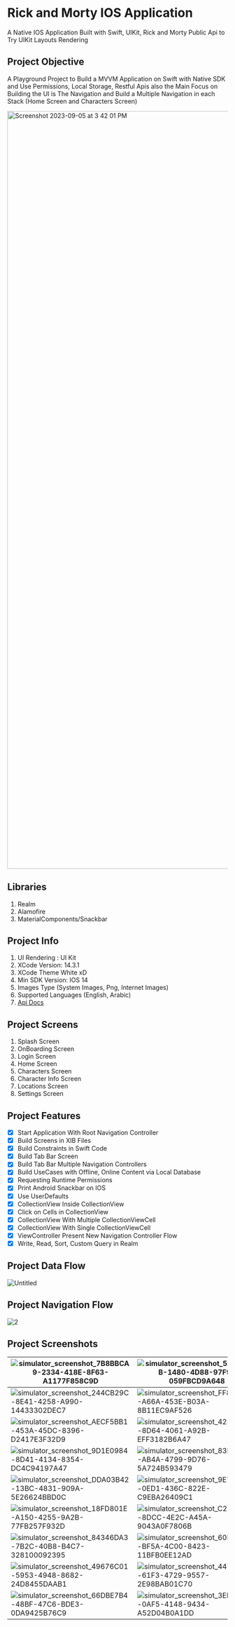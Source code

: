 # Rick and Morty IOS Application

A Native IOS Application Built with Swift, UIKit, Rick and Morty Public Api to Try UIKit Layouts Rendering

## Project Objective

A Playground Project to Build a MVVM Application on Swift with Native SDK and Use Permissions, Local Storage, Restful Apis also the Main Focus on Building the UI is The Navigation and Build a Multiple Navigation in each Stack (Home Screen and Characters Screen)

<img width="1728" alt="Screenshot 2023-09-05 at 3 42 01 PM" src="https://github.com/Yazan98/rick-morty-ios-app/assets/29167110/34ea5e20-e0b7-4399-98a0-aa78c8ffb528">

## Libraries
1. Realm
2. Alamofire
3. MaterialComponents/Snackbar

## Project Info
1. UI Rendering : UI Kit
2. XCode Version: 14.3.1
3. XCode Theme White xD
4. Min SDK Version: IOS 14
5. Images Type (System Images, Png, Internet Images)
6. Supported Languages (English, Arabic)
7. [Api Docs](https://rickandmortyapi.com/documentation)

## Project Screens
1. Splash Screen
2. OnBoarding Screen
3. Login Screen
4. Home Screen
5. Characters Screen
6. Character Info Screen
7. Locations Screen
8. Settings Screen

## Project Features
- [x] Start Application With Root Navigation Controller
- [x] Build Screens in XIB Files
- [x] Build Constraints in Swift Code
- [x] Build Tab Bar Screen
- [x] Build Tab Bar Multiple Navigation Controllers
- [x] Build UseCases with Offline, Online Content via Local Database
- [x] Requesting Runtime Permissions
- [x] Print Android Snackbar on IOS
- [x] Use UserDefaults
- [x] CollectionView Inside CollectionView
- [x] Click on Cells in CollectionView
- [x] CollectionView With Multiple CollectionViewCell
- [x] CollectionView With Single CollectionViewCell
- [x] ViewController Present New Navigation Controller Flow
- [x] Write, Read, Sort, Custom Query in Realm

## Project Data Flow
![Untitled](https://github.com/Yazan98/rick-morty-ios-app/assets/29167110/10cfb465-51c5-44b2-a26b-96333cec0d20)

## Project Navigation Flow
![2](https://github.com/Yazan98/rick-morty-ios-app/assets/29167110/d345cd8f-9038-444b-b6f6-e4054b8249f4)
















## Project Screenshots
| ![simulator_screenshot_7B8BBCA9-2334-418E-8F63-A1177F858C9D](https://github.com/Yazan98/rick-morty-ios-app/assets/29167110/2542b4d0-b5fe-4eaa-9887-50a3ddd0dc44) | ![simulator_screenshot_59CE8A4B-1480-4D88-97F9-059FBCD9A648](https://github.com/Yazan98/rick-morty-ios-app/assets/29167110/cb9ece67-6752-4120-97da-e099851fc00c) |  ![simulator_screenshot_00793F65-1F21-498C-A88E-18E44B85ECCC](https://github.com/Yazan98/rick-morty-ios-app/assets/29167110/8cdd0dca-453a-4be5-a131-a35ddd6829a8) |
|---|---|---|
| ![simulator_screenshot_244CB29C-8E41-4258-A990-14433302DEC7](https://github.com/Yazan98/rick-morty-ios-app/assets/29167110/c9482530-2538-4086-997d-e2ab47f1fa6f)  | ![simulator_screenshot_FF8D8F97-A66A-453E-B03A-8B11EC9AF526](https://github.com/Yazan98/rick-morty-ios-app/assets/29167110/66c61218-587e-4702-b52f-b9e0314e8695)  | ![simulator_screenshot_E16DE0D9-5C1C-4060-B4B0-1BD56BDF79D3](https://github.com/Yazan98/rick-morty-ios-app/assets/29167110/1abca177-7a01-4b38-a670-7c2ec09e4f89)  |
| ![simulator_screenshot_AECF5BB1-453A-45DC-8396-D2417E3F32D9](https://github.com/Yazan98/rick-morty-ios-app/assets/29167110/2176e896-977e-4a3e-88a6-f303423eb71f)  | ![simulator_screenshot_4230C5CA-8D64-4061-A92B-EFF3182B6A47](https://github.com/Yazan98/rick-morty-ios-app/assets/29167110/34a8b1a4-9a3c-42b7-be88-97abef470a1e) | ![simulator_screenshot_42F10F6E-7171-4CCC-8E33-5EB26768C7CB](https://github.com/Yazan98/rick-morty-ios-app/assets/29167110/8afc20dd-c8e5-46cd-b919-5bce852261ab)  |
| ![simulator_screenshot_9D1E0984-8D41-4134-8354-DC4C94197A47](https://github.com/Yazan98/rick-morty-ios-app/assets/29167110/7ccf72fb-5ab9-429e-be7a-23ee6959c382)  | ![simulator_screenshot_83F29387-AB4A-4799-9D76-5A724B593479](https://github.com/Yazan98/rick-morty-ios-app/assets/29167110/48513136-9679-4939-80a3-42769cbc7a86)  |  ![simulator_screenshot_23715495-CB8C-48B5-AD35-9966F671C39C](https://github.com/Yazan98/rick-morty-ios-app/assets/29167110/df43f2ce-16ac-4c25-935c-1925714c1b95) |
| ![simulator_screenshot_DDA03B42-13BC-4831-909A-5E26624BBD0C](https://github.com/Yazan98/rick-morty-ios-app/assets/29167110/6126642a-43a1-4af7-a15a-2d3fa5e9cb1b) | ![simulator_screenshot_9E7C978E-0ED1-436C-822E-C9EBA26409C1](https://github.com/Yazan98/rick-morty-ios-app/assets/29167110/7a66cd34-6be4-41c2-8893-56e00d151c9b)  |  ![simulator_screenshot_ACBE8E1A-EDBA-40A6-A0BC-B86FA78E32AF](https://github.com/Yazan98/rick-morty-ios-app/assets/29167110/43f78b00-2b90-4c38-a887-e6fbab9b9187) |
| ![simulator_screenshot_18FD801E-A150-4255-9A2B-77FB257F932D](https://github.com/Yazan98/rick-morty-ios-app/assets/29167110/20c9f581-10c1-4605-a6f4-a6b9b5adad99) | ![simulator_screenshot_C20E6662-8DCC-4E2C-A45A-9043A0F7806B](https://github.com/Yazan98/rick-morty-ios-app/assets/29167110/b32d4598-1ad1-496c-99f0-3324cbf82a41)  |  ![simulator_screenshot_8363CC11-8633-4FFF-83CE-91BCEF117C27](https://github.com/Yazan98/rick-morty-ios-app/assets/29167110/a36ed3cc-e38a-47a4-823f-b343a2822f83) |
| ![simulator_screenshot_84346DA3-7B2C-40B8-B4C7-328100092395](https://github.com/Yazan98/rick-morty-ios-app/assets/29167110/f335f8a6-9694-4b42-b5a4-5624536553d0)  | ![simulator_screenshot_60D97C91-BF5A-4C00-8423-11BFB0EE12AD](https://github.com/Yazan98/rick-morty-ios-app/assets/29167110/3694bb40-3314-4235-88ab-b934705aeb9e)  |  ![simulator_screenshot_21AC27E0-DCF3-4E13-9762-6296D4D83A57](https://github.com/Yazan98/rick-morty-ios-app/assets/29167110/014ed3c7-0673-4493-9d0c-80c641a3418e) |
| ![simulator_screenshot_49676C01-5953-4948-8682-24D8455DAAB1](https://github.com/Yazan98/rick-morty-ios-app/assets/29167110/9c652d4b-b74d-43f0-8cf5-f7bc0936f0dc) | ![simulator_screenshot_44788AD5-61F3-4729-9557-2E98BAB01C70](https://github.com/Yazan98/rick-morty-ios-app/assets/29167110/78e18481-b30e-4232-803b-57441d38e349)  | ![simulator_screenshot_2EA3AF7C-98AF-4AD5-AD91-E42F21B764E2](https://github.com/Yazan98/rick-morty-ios-app/assets/29167110/a7bc07ad-c3f4-4092-bcd8-1a6b0521ea74) |
| ![simulator_screenshot_66DBE7B4-48BF-47C6-BDE3-0DA9425B76C9](https://github.com/Yazan98/rick-morty-ios-app/assets/29167110/c9ab9ff9-4465-4bf1-8cd6-594baee77e8b) | ![simulator_screenshot_3EF86F59-0AF5-4148-9434-A52D04B0A1DD](https://github.com/Yazan98/rick-morty-ios-app/assets/29167110/60493065-e93a-4a5c-a2dd-7a4d641d7b7c)  | ![simulator_screenshot_3F69EDA9-E581-4F64-AE5B-85C3C443A4A5](https://github.com/Yazan98/rick-morty-ios-app/assets/29167110/f1dfc273-c961-48cf-9ed7-c7aa456c705b) |










